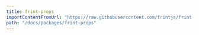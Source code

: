 ```yaml
---
title: frint-props
importContentFromUrl: "https://raw.githubusercontent.com/frintjs/frint-props/master/packages/frint-props/README.md"
path: "/docs/packages/frint-props"
---
```

